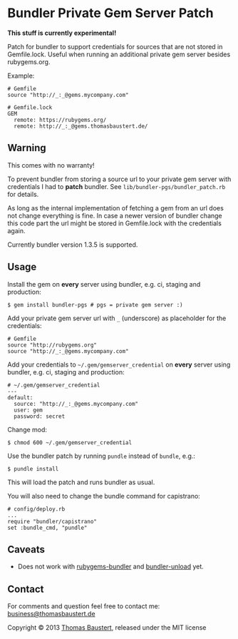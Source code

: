 # Bundler Private Gem Server Patch

**This stuff is currently experimental!**

Patch for bundler to support credentials for sources that are not stored in Gemfile.lock.
Useful when running an additional private gem server besides rubygems.org.

Example:

    # Gemfile
    source "http://_:_@gems.mycompany.com"

    # Gemfile.lock
    GEM
      remote: https://rubygems.org/
      remote: http://_:_@gems.thomasbaustert.de/

## Warning

This comes with no warranty!

To prevent bundler from storing a source url to your private gem server with credentials I had to **patch** bundler.
See `lib/bundler-pgs/bundler_patch.rb` for details.

As long as the internal implementation of fetching a gem from an url does not change everything is fine.
In case a newer version of bundler change this code part the url might be stored in Gemfile.lock
with the credentials again.

Currently bundler version 1.3.5 is supported.

## Usage

Install the gem on **every** server using bundler, e.g. ci, staging and production:

    $ gem install bundler-pgs # pgs = private gem server :)

Add your private gem server url with `_` (underscore) as placeholder for the credentials:

    # Gemfile
    source "http://rubygems.org"
    source "http://_:_@gems.mycompany.com"

Add your credentials to `~/.gem/gemserver_credential` on **every** server using bundler, e.g. ci, staging and production:

    # ~/.gem/gemserver_credential
    ---
    default:
      source: "http://_:_@gems.mycompany.com"
      user: gem
      password: secret

Change mod:

    $ chmod 600 ~/.gem/gemserver_credential

Use the bundler patch by running `pundle` instead of `bundle`, e.g.:

    $ pundle install

This will load the patch and runs bundler as usual.

You will also need to change the bundle command for capistrano:

    # config/deploy.rb
    ...
    require "bundler/capistrano"
    set :bundle_cmd, "pundle"

## Caveats

* Does not work with [rubygems-bundler](https://github.com/mpapis/rubygems-bundler) and [bundler-unload](https://github.com/mpapis/bundler-unload) yet.

## Contact

For comments and question feel free to contact me: business@thomasbaustert.de

Copyright © 2013 [Thomas Baustert](http://thomasbaustert.de), released under the MIT license

